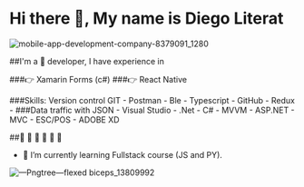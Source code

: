 # Hi there 👋, My name is Diego Literat

![mobile-app-development-company-8379091_1280](https://github.com/user-attachments/assets/919b090d-6edf-4802-b855-846a8b1c7e33)

##I'm a 📱 developer, I have experience in 

###👉 Xamarin Forms (c#) 
###👉 React Native 

###Skills: Version control GIT - Postman - Ble - Typescript - GitHub - Redux - 
###Data traffic with JSON - Visual Studio - .Net - C# - MVVM - ASP.NET - MVC - ESC/POS - ADOBE XD

##💪 💪 💪 💪 💪 💪

- 🌱 I’m currently learning Fullstack course (JS and PY).
  
![—Pngtree—flexed biceps_13809992](https://github.com/user-attachments/assets/52f6b2e3-b365-40aa-91f0-e14bcc2731af)
